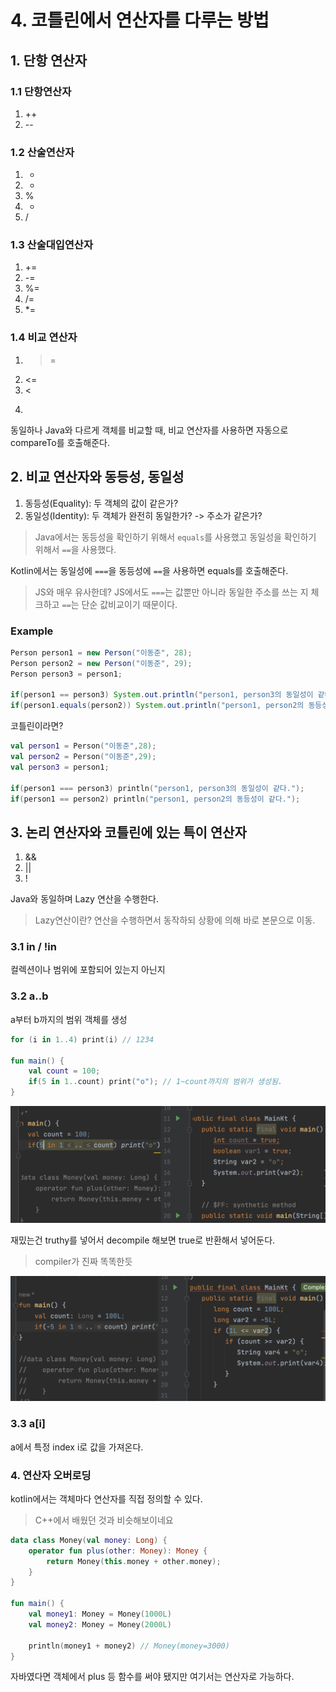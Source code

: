 # 4. 코틀린에서 연산자를 다루는 방법

## 1. 단항 연산자

### 1.1 단항연산자

1. ++
2. --

### 1.2 산술연산자

1. +
2. -
3. %
4. *
5. /

### 1.3 산술대입연산자

1. +=
2. -=
3. %=
4. /=
5. *=

### 1.4 비교 연산자

1. >=
2. <=
3. <
4. >

동일하나 Java와 다르게 객체를 비교할 때, 비교 연산자를 사용하면 자동으로 compareTo를 호출해준다.

## 2. 비교 연산자와 동등성, 동일성

1. 동등성(Equality): 두 객체의 값이 같은가?
2. 동일성(Identity): 두 객체가 완전히 동일한가? -> 주소가 같은가?

> Java에서는 동등성을 확인하기 위해서 `equals`를 사용했고 동일성을 확인하기 위해서 `==`을 사용했다.

Kotlin에서는 동일성에 `===`을 동등성에 `==`을 사용하면 equals를 호출해준다.
> JS와 매우 유사한데? JS에서도 `===`는 값뿐만 아니라 동일한 주소를 쓰는 지 체크하고 `==`는 단순 값비교이기 때문이다.

### Example

```java
Person person1 = new Person("이동준", 28);
Person person2 = new Person("이동준", 29);
Person person3 = person1;

if(person1 == person3) System.out.println("person1, person3의 동일성이 같다");
if(person1.equals(person2)) System.out.println("person1, person2의 동등성이 같다.");
```

코틀린이라면?

```kotlin
val person1 = Person("이동준",28);
val person2 = Person("이동준",29);
val person3 = person1;

if(person1 === person3) println("person1, person3의 동일성이 같다.");
if(person1 == person2) println("person1, person2의 동등성이 같다.");
```

## 3. 논리 연산자와 코틀린에 있는 특이 연산자

1. &&
2. ||
3. !

Java와 동일하며 Lazy 연산을 수행한다.
> Lazy연산이란?
> 연산을 수행하면서 동작하되 상황에 의해 바로 본문으로 이동.

### 3.1 in / !in

컬렉션이나 범위에 포함되어 있는지 아닌지

### 3.2 a..b

a부터 b까지의 범위 객체를 생성

```kotlin
for (i in 1..4) print(i) // 1234

fun main() {
    val count = 100;
    if(5 in 1..count) print("o"); // 1~count까지의 범위가 생성됨.
}
```

![example](./img/5_operator_in_example_hack.png)

재밌는건 truthy를 넣어서 decompile 해보면 true로 반환해서 넣어둔다.
> compiler가 진짜 똑똑한듯

![example for hack](./img/6_operator_in_example.png)


### 3.3 a[i]

a에서 특정 index i로 값을 가져온다.

### 4. 연산자 오버로딩

kotlin에서는 객체마다 연산자를 직접 정의할 수 있다.
> C++에서 배웠던 것과 비슷해보이네요

```kotlin
data class Money(val money: Long) {
    operator fun plus(other: Money): Money {
        return Money(this.money + other.money);
    }
}

fun main() {
    val money1: Money = Money(1000L)
    val money2: Money = Money(2000L)

    println(money1 + money2) // Money(money=3000)
}
```

자바였다면 객체에서 plus 등 함수를 써야 됐지만 여기서는 연산자로 가능하다.
